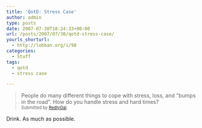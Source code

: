 ```yaml
---
title: 'QotD: Stress Case'
author: admin
type: posts
date: 2007-07-30T18:24:33+00:00
url: /posts/2007/07/30/qotd-stress-case/
yourls_shorturl:
  - http://lobban.org/i/98
categories:
  - Stuff
tags:
  - qotd
  - stress case

---
```

> People do many different things to cope with stress, loss, and&#160;"bumps in the road". How do you handle stress and hard times?&#160;   
> <span style="font-size: 0.8em">Submitted by <a class="enclosure-inline-user" href="http://redlygal.vox.com/">RedlyGal</a>.&#160;</span>

Drink. As much as possible.